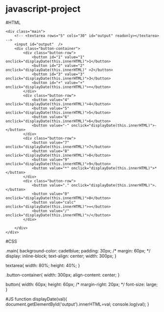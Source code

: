# javascript-project
#HTML
<!DOCTYPE html>
<html lang="en">
<head>
    <meta charset="UTF-8">
    <meta name="viewport" content="width=device-width, initial-scale=1.0">
    <title>Document</title>
    <link rel="stylesheet" href="calculator.css" />
    <script src="calculator.js"></script>
</head>
<body>
    
    <div class="main">
        <!-- <textarea rows="5" cols="30" id="output" readonly></textarea> -->
        <input id="output"  />
        <div class="button-container">
            <div class="button-row">
                <button id="1" value="1" onclick="displayDate(this.innerHTML)">1</button>
                <button id="2" value="2" onclick="displayDate(this.innerHTML)" >2</button>
                <button id="3" value="3" onclick="displayDate(this.innerHTML)">3</button>
                <button id="+" value="+" onclick="displayDate(this.innerHTML)">+</button>
            </div>
            <div class="button-row">
                <button value="4" onclick="displayDate(this.innerHTML)">4</button>
                <button value="5" onclick="displayDate(this.innerHTML)">5</button>
                <button value="6" onclick="displayDate(this.innerHTML)">6</button>                
                <button value="-" onclick="displayDate(this.innerHTML)">-</button>                
            </div>
            <div class="button-row">
                <button value="7" onclick="displayDate(this.innerHTML)">7</button>
                <button value="8" onclick="displayDate(this.innerHTML)">8</button>
                <button value="9" onclick="displayDate(this.innerHTML)">9</button>
                <button value="*" onclick="displayDate(this.innerHTML)">*</button>
            </div>
            <div class="button-row">
                <button value="." onclick="displayDate(this.innerHTML)">.</button>
                <button value="0" onclick="displayDate(this.innerHTML)">0</button>
                <button value="calc" onclick="displayDate(this.innerHTML)">=</button>
                <button value="/" onclick="displayDate(this.innerHTML)">/</button>
            </div>
            
        </div>
    </div>
    
</body>
</html>

#CSS


.main{
    background-color: cadetblue;
    padding: 30px;
    /* margin: 60px; */
    display: inline-block;
    text-align: center;
    width: 300px;
}

textarea{
    width: 80%;
    height: 40%;
}

.button-container{
    width: 300px;
    align-content: center;
}

button{
    width: 60px;
    height: 60px;
    /* margin-right: 20px; */
    font-size: large;
}

#JS
function displayDate(val){
    document.getElementById('output').innerHTML=val;
    console.log(val);
}
